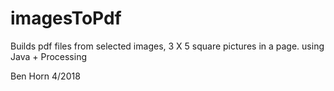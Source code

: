 # imagesToPdf
Builds pdf files from selected images, 
3 X 5 square pictures in a page.
using Java + Processing

Ben Horn
4/2018

